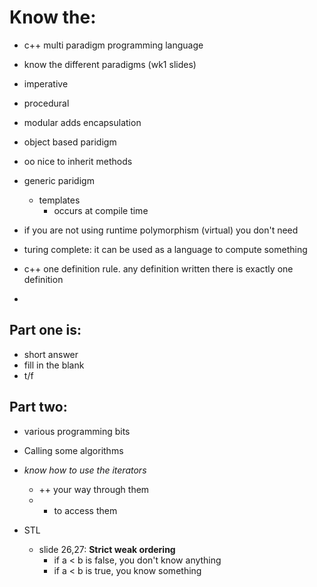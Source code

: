 # Know the:
- c++ multi paradigm programming language
- know the different paradigms (wk1 slides)
- imperative 
- procedural
- modular adds encapsulation
- object based paridigm
- oo nice to inherit methods
- generic paridigm 
	- templates
		- occurs at compile time

- if you are not using runtime polymorphism (virtual) you don't need
- turing complete: it can be used as a language to compute something
- c++ one definition rule. any definition written there is exactly one definition
- 

## Part one is:
- short answer
- fill in the blank
- t/f

## Part two:
- various programming bits
- Calling some algorithms
- *know how to use the iterators*
	- ++ your way through them 
	- * to access them

- STL
	- slide 26,27: **Strict weak ordering**
		- if a < b is false,  you don't know anything
		- if a < b is true, you know something

